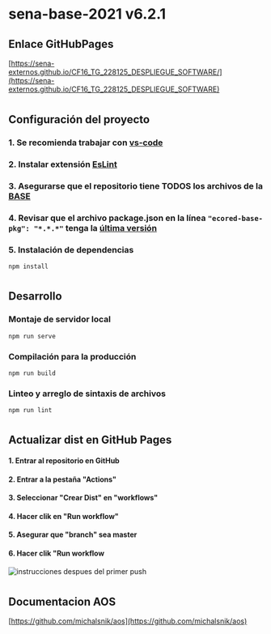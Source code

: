 # **sena-base-2021 v6.2.1**

## **Enlace GitHubPages**

[https://sena-externos.github.io/CF16_TG_228125_DESPLIEGUE_SOFTWARE/](https://sena-externos.github.io/CF16_TG_228125_DESPLIEGUE_SOFTWARE)

#

## **Configuración del proyecto**

### 1. Se recomienda trabajar con [vs-code](https://code.visualstudio.com/)

### 2. Instalar extensión [EsLint](https://marketplace.visualstudio.com/items?itemName=dbaeumer.vscode-eslint)

### 3. Asegurarse que el repositorio tiene TODOS los archivos de la [BASE](https://github.com/ECORED-SENA/ECORED-BASE-2021)

### 4. Revisar que el archivo package.json en la línea ``"ecored-base-pkg": "*.*.*"`` tenga la [última versión](https://www.npmjs.com/package/ecored-base-pkg)

### 5. Instalación de dependencias

```
npm install
```
#
## **Desarrollo**

### Montaje de servidor local

```
npm run serve
```

### Compilación para la producción

```
npm run build
```

### Linteo y arreglo de sintaxis de archivos

```
npm run lint
```

#

## **Actualizar dist en GitHub Pages**

#### 1. Entrar al repositorio en GitHub

#### 2. Entrar a la pestaña "Actions"

#### 3. Seleccionar "Crear Dist" en "workflows"

#### 4. Hacer clik en "Run workflow"

#### 5. Asegurar que "branch" sea master

#### 6. Hacer clik "Run workflow

![instrucciones despues del primer push](src/assets/template/pasos.jpg 'Title')

#

## **Documentacion AOS**
[https://github.com/michalsnik/aos](https://github.com/michalsnik/aos)
